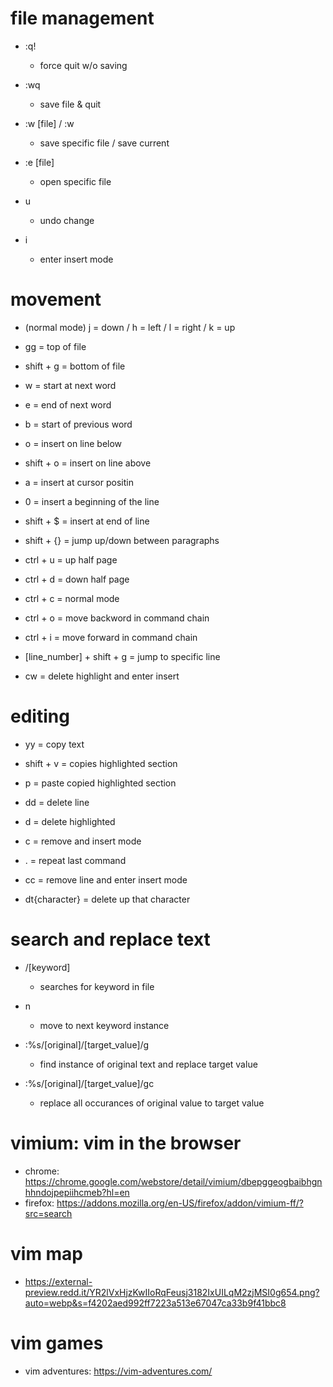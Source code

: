# file management 

- :q! 
    - force quit w/o saving

- :wq
    - save file & quit

- :w [file] / :w 
    - save specific file / save current

- :e [file]
    - open specific file 

- u
    - undo change

- i
    - enter insert mode 

# movement

- (normal mode) j = down / h = left / l = right / k = up
- gg = top of file
- shift + g = bottom of file 
- w = start at next word
- e = end of next word
- b = start of previous word   
- o = insert on line below
- shift + o = insert on line above
- a = insert at cursor positin 
- 0 = insert a beginning of the line
- shift + $ = insert at end of line

- shift + {} = jump up/down between paragraphs 

- ctrl + u = up half page
- ctrl + d = down half page
- ctrl + c = normal mode 

- ctrl + o = move backword in command chain
- ctrl + i = move forward in command chain 

- [line_number] + shift + g = jump to specific line 

- cw = delete highlight and enter insert 

# editing

- yy = copy text
- shift + v = copies highlighted section
- p = paste copied highlighted section 
- dd = delete line
- d = delete highlighted 
- c = remove and insert mode 
- . = repeat last command 

- cc = remove line and enter insert mode 

- dt{character} = delete up that character

# search and replace text

- /[keyword]
    - searches for keyword in file 

- n
    - move to next keyword instance 

- :%s/[original]/[target_value]/g
    - find instance of original text and replace target value

- :%s/[original]/[target_value]/gc
    - replace all occurances of original value to target value 

# vimium: vim in the browser
- chrome: https://chrome.google.com/webstore/detail/vimium/dbepggeogbaibhgnhhndojpepiihcmeb?hl=en
- firefox: https://addons.mozilla.org/en-US/firefox/addon/vimium-ff/?src=search

# vim map
- https://external-preview.redd.it/YR2lVxHjzKwIIoRqFeusj3182IxUILqM2zjMSI0g654.png?auto=webp&s=f4202aed992ff7223a513e67047ca33b9f41bbc8

# vim games 
- vim adventures: https://vim-adventures.com/